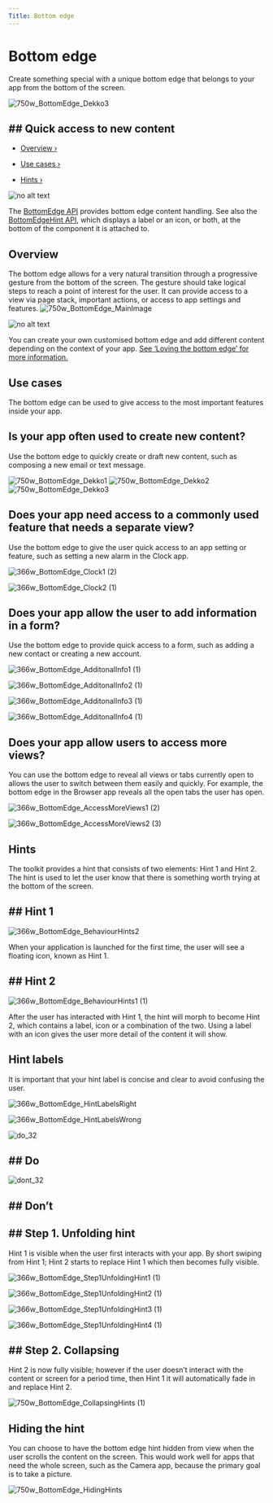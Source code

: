 ```yaml
---
Title: Bottom edge
---
```


# Bottom edge


Create something special with a unique bottom edge that belongs to your app from the bottom of the screen.


![750w_BottomEdge_Dekko3](https://assets.ubuntu.com/v1/792099e5-750w_BottomEdge_Dekko3.png)


## ## Quick access to new content

-  [Overview ›](#overview)

-  [Use cases ›](#use-cases)

-  [Hints ›](#hints)


![no alt text](https://assets.ubuntu.com/v1/608696e3-developer_links.png)


The  [BottomEdge API](https://developer.ubuntu.com/api/apps/design/qml/sdk-15.04.4/Ubuntu.Components.BottomEdge/) provides bottom edge content handling. See also the  [BottomEdgeHint API](https://developer.ubuntu.com/api/apps/design/qml/sdk-15.04.4/Ubuntu.Components.BottomEdgeHint/), which displays a label or an icon, or both, at the bottom of the component it is attached to.


## Overview


The bottom edge allows for a very natural transition through a progressive gesture from the bottom of the screen. The gesture should take logical steps to reach a point of interest for the user. It can provide access to a view via page stack, important actions, or access to app settings and features.
![750w_BottomEdge_MainImage](https://assets.ubuntu.com/v1/7a805f7a-750w_BottomEdge_MainImage.png)


![no alt text](https://assets.ubuntu.com/v1/75f60d24-link_external.png)


You can create your own customised bottom edge and add different content depending on the context of your app.  [See ‘Loving the bottom edge’ for more information.](http://design.canonical.com/2014/03/loving-the-bottom-edge/)


## Use cases


The bottom edge can be used to give access to the most important features inside your app.


## Is your app often used to create new content?


Use the bottom edge to quickly create or draft new content, such as composing a new email or text message.


![750w_BottomEdge_Dekko1](https://assets.ubuntu.com/v1/e1872a29-750w_BottomEdge_Dekko1.png)
![750w_BottomEdge_Dekko2](https://assets.ubuntu.com/v1/e71cac0e-750w_BottomEdge_Dekko2.png)
![750w_BottomEdge_Dekko3](https://assets.ubuntu.com/v1/792099e5-750w_BottomEdge_Dekko3.png)


## Does your app need access to a commonly used feature that needs a separate view?


Use the bottom edge to give the user quick access to an app setting or feature, such as setting a new alarm in the Clock app.


![366w_BottomEdge_Clock1 (2)](https://assets.ubuntu.com/v1/c80957d2-366w_BottomEdge_Clock1-2.png)


![366w_BottomEdge_Clock2 (1)](https://assets.ubuntu.com/v1/1d680866-366w_BottomEdge_Clock2-1.png)


## Does your app allow the user to add information in a form?


Use the bottom edge to provide quick access to a form, such as adding a new contact or creating a new account.


![366w_BottomEdge_AdditonalInfo1 (1)](https://assets.ubuntu.com/v1/d838401e-366w_BottomEdge_AdditonalInfo1-1.png)


![366w_BottomEdge_AdditonalInfo2 (1)](https://assets.ubuntu.com/v1/cc091cb4-366w_BottomEdge_AdditonalInfo2-1.png)


![366w_BottomEdge_AdditonalInfo3 (1)](https://assets.ubuntu.com/v1/88771047-366w_BottomEdge_AdditonalInfo3-1.png)


![366w_BottomEdge_AdditonalInfo4 (1)](https://assets.ubuntu.com/v1/c5a2ff13-366w_BottomEdge_AdditonalInfo4-1.png)


## Does your app allow users to access more views?


You can use the bottom edge to reveal all views or tabs currently open to allows the user to switch between them easily and quickly. For example, the bottom edge in the Browser app reveals all the open tabs the user has open.


![366w_BottomEdge_AccessMoreViews1 (2)](https://assets.ubuntu.com/v1/c350019d-366w_BottomEdge_AccessMoreViews1-2.png)


![366w_BottomEdge_AccessMoreViews2 (3)](https://assets.ubuntu.com/v1/e6ec7344-366w_BottomEdge_AccessMoreViews2-3.png)


## Hints


The toolkit provides a hint that consists of two elements: Hint 1 and Hint 2. The hint is used to let the user know that there is something worth trying at the bottom of the screen.


## ## Hint 1
![366w_BottomEdge_BehaviourHints2](https://assets.ubuntu.com/v1/9f1dbb3b-366w_BottomEdge_BehaviourHints2.png)


When your application is launched for the first time, the user will see a floating icon, known as Hint 1.


## ## Hint 2
![366w_BottomEdge_BehaviourHints1 (1)](https://assets.ubuntu.com/v1/fab43755-366w_BottomEdge_BehaviourHints1-1.png)


After the user has interacted with Hint 1, the hint will morph to become Hint 2, which contains a label, icon or a combination of the two. Using a label with an icon gives the user more detail of the content it will show.


## Hint labels


It is important that your hint label is concise and clear to avoid confusing the user.


![366w_BottomEdge_HintLabelsRight](https://assets.ubuntu.com/v1/f501816b-366w_BottomEdge_HintLabelsRight.png)


![366w_BottomEdge_HintLabelsWrong](https://assets.ubuntu.com/v1/e50550fc-366w_BottomEdge_HintLabelsWrong.png)


![do_32](https://assets.ubuntu.com/v1/74c13c17-do_32.png)


## ## Do


![dont_32](https://assets.ubuntu.com/v1/01fb853b-dont_32.png)


## ## Don’t


## ## Step 1. Unfolding hint


Hint 1 is visible when the user first interacts with your app. By short swiping from Hint 1; Hint 2 starts to replace Hint 1 which then becomes fully visible.


![366w_BottomEdge_Step1UnfoldingHint1 (1)](https://assets.ubuntu.com/v1/0b542b2e-366w_BottomEdge_Step1UnfoldingHint1-1.png)


![366w_BottomEdge_Step1UnfoldingHint2 (1)](https://assets.ubuntu.com/v1/af151c33-366w_BottomEdge_Step1UnfoldingHint2-1.png)


![366w_BottomEdge_Step1UnfoldingHint3 (1)](https://assets.ubuntu.com/v1/606fd284-366w_BottomEdge_Step1UnfoldingHint3-1.png)


![366w_BottomEdge_Step1UnfoldingHint4 (1)](https://assets.ubuntu.com/v1/154a894d-366w_BottomEdge_Step1UnfoldingHint4-1.png)


## ## Step 2. Collapsing


Hint 2 is now fully visible; however if the user doesn’t interact with the content or screen for a period time, then Hint 1 it will automatically fade in and replace Hint 2.

![750w_BottomEdge_CollapsingHints (1)](https://assets.ubuntu.com/v1/7e1040d0-750w_BottomEdge_CollapsingHints-1.png)


## Hiding the hint


You can choose to have the bottom edge hint hidden from view when the user scrolls the content on the screen. This would work well for apps that need the whole screen, such as the Camera app, because the primary goal is to take a picture.

![750w_BottomEdge_HidingHints](https://assets.ubuntu.com/v1/e6120d50-750w_BottomEdge_HidingHints.png)


